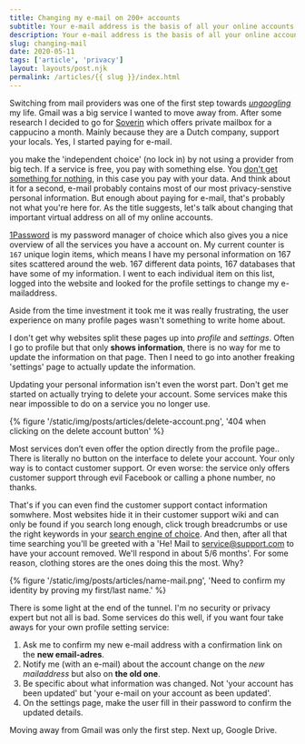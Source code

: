 ```yaml
---
title: Changing my e-mail on 200+ accounts
subtitle: Your e-mail address is the basis of all your online accounts. We can't use any of them without an email to sign up.
description: Your e-mail address is the basis of all your online accounts. We can't use any of them without an email to sign up.
slug: changing-mail
date: 2020-05-11
tags: ['article', 'privacy']
layout: layouts/post.njk
permalink: /articles/{{ slug }}/index.html
---
```


Switching from mail providers was one of the first step towards [_ungoogling_][ungoogle] my life. Gmail was a big service I wanted to move away from. After some research I decided to go for [Soverin][soverin] which offers private mailbox for a cappucino a month. Mainly because they are a Dutch company, support your locals. Yes, I started paying for e-mail.

you make the 'independent choice' (no lock in) by not using a provider from big tech. If a service is free, you pay with something else. You [don't get something for nothing][nothing], in this case you pay with your data. And think about it for a second, e-mail probably contains most of our most privacy-senstive personal information. But enough about paying for e-mail, that's probably not what you're here for. As the title suggests, let's talk about changing that important virtual address on all of my online accounts.

[1Password][1password] is my password manager of choice which also gives you a nice overview of all the services you have a account on. My current counter is `167` unique login items, which means I have my personal information on 167 sites scattered around the web. 167 different data points, 167 databases that have some of my information. I went to each individual item on this list, logged into the website and looked for the profile settings to change my e-mailaddress. 

Aside from the time investment it took me it was really frustrating, the user experience on many profile pages wasn't something to write home about. 

I don't get why websites split these pages up into _profile_ and _settings_. Often I go to profile but that only **shows information**, there is no way for me to update the information on that page. Then I need to go into another freaking 'settings' page to actually update the information.

Updating your personal information isn't even the worst part. Don't get me started on actually trying to delete your account. Some services make this near impossible to do
on a service you no longer use. 

{% figure '/static/img/posts/articles/delete-account.png', '404 when clicking on the delete account button' %}

Most services don’t even offer the option directly from the profile page.. There is literally no button on the interface to delete your account. Your only way is to contact customer support. Or even worse: the service only offers customer support through evil Facebook or calling a phone number, no thanks.

That's if you can even find the customer support contact information somwhere. Most websites hide it in their customer support wiki and can only be found if you search long enough, click trough breadcrumbs or use the right keywords in your [search engine of choice][startpage]. And then, after all that time searching you'll be greeted with a 'He! Mail to service@support.com to have your account removed. We'll respond in about 5/6 months'. For some reason, clothing stores are the ones doing this the most. Why?

{% figure '/static/img/posts/articles/name-mail.png', 'Need to confirm my identity by proving my first/last name.' %}

There is some light at the end of the tunnel. I'm no security or privacy expert but not all is bad. Some services do this well, if you want four take aways for your own profile setting service:

1. Ask me to confirm my new e-mail address with a confirmation link on the **new email-adres**. 
2. Notify me (with an e-mail) about the account change on the _new mailaddress_ but also on **the old one**.
3. Be specific about what information was changed. Not 'your account has been updated' but 'your e-mail on your account as been updated'.
4. On the settings page, make the user fill in their password to confirm the updated details.

Moving away from Gmail was only the first step. Next up, Google Drive.

[nothing]: https://www.quora.com/Why-do-some-people-still-pay-for-their-email
[ungoogle]: https://gizmodo.com/c/goodbye-big-five
[soverin]: https://soverin.net/
[1password]: https://1password.com/
[startpage]: https://startpage.com/
